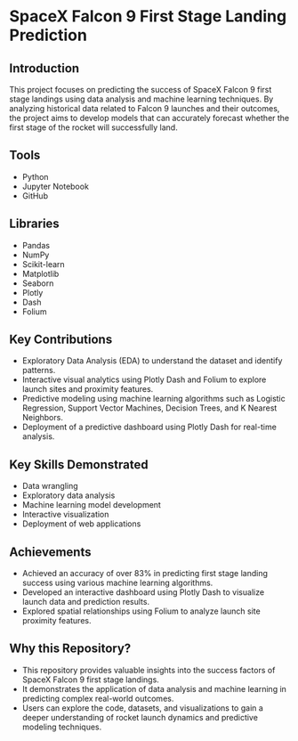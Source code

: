 # SpaceX Falcon 9 First Stage Landing Prediction

## Introduction
This project focuses on predicting the success of SpaceX Falcon 9 first stage landings using data analysis and machine learning techniques. By analyzing historical data related to Falcon 9 launches and their outcomes, the project aims to develop models that can accurately forecast whether the first stage of the rocket will successfully land.

## Tools
- Python
- Jupyter Notebook
- GitHub

## Libraries
- Pandas
- NumPy
- Scikit-learn
- Matplotlib
- Seaborn
- Plotly
- Dash
- Folium

## Key Contributions
- Exploratory Data Analysis (EDA) to understand the dataset and identify patterns.
- Interactive visual analytics using Plotly Dash and Folium to explore launch sites and proximity features.
- Predictive modeling using machine learning algorithms such as Logistic Regression, Support Vector Machines, Decision Trees, and K Nearest Neighbors.
- Deployment of a predictive dashboard using Plotly Dash for real-time analysis.

## Key Skills Demonstrated
- Data wrangling
- Exploratory data analysis
- Machine learning model development
- Interactive visualization
- Deployment of web applications

## Achievements
- Achieved an accuracy of over 83% in predicting first stage landing success using various machine learning algorithms.
- Developed an interactive dashboard using Plotly Dash to visualize launch data and prediction results.
- Explored spatial relationships using Folium to analyze launch site proximity features.

## Why this Repository?
- This repository provides valuable insights into the success factors of SpaceX Falcon 9 first stage landings.
- It demonstrates the application of data analysis and machine learning in predicting complex real-world outcomes.
- Users can explore the code, datasets, and visualizations to gain a deeper understanding of rocket launch dynamics and predictive modeling techniques.
